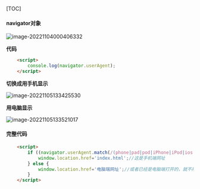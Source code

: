 [TOC]

#### navigator对象

![image-20221104000406332](D:\TyporaWorks\图片文件夹存放\image-20221104000406332.png)

**代码**

```html
    <script>
        console.log(navigator.userAgent);
    </script>
```



**切换成用手机显示**

![image-20221105133425530](D:\TyporaWorks\图片文件夹存放\image-20221105133425530.png)

**用电脑显示**

![image-20221105133521017](D:\TyporaWorks\图片文件夹存放\image-20221105133521017.png)

#### 完整代码

```html
    <script>
        if ((navigator.userAgent.match(/(phone|pad|pod|iPhone|iPod|ios|iPad|Android|Mobile|BlackBerry|IEMobile|MQQBrowser|JUC|Fennec|wOSBrowser|BrowserNG|WebOS|Symbian|Windows phone)/i))) {
            window.location.href='index.html';//这是手机端网址
        } else {
            window.location.href='电脑端网址';//或者已经是电脑端打开的，就不用给else语句
        }
    </script>
```


